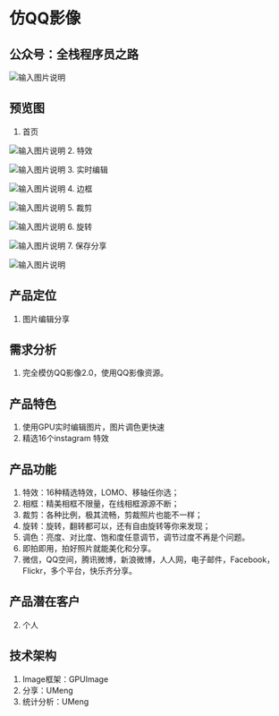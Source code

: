 # 仿QQ影像

## 公众号：全栈程序员之路
![输入图片说明](https://mp.weixin.qq.com/mp/qrcode?scene=10000004&size=102&__biz=MzIzMTE0NTE5Mg==&mid=2651421365&idx=1&sn=ec2b310f1888fca3560ba504af0077f5&send_time= "在这里输入图片标题")

## 预览图
1. 首页

![输入图片说明](https://git.oschina.net/uploads/images/2017/0716/084030_925f1906_3018.png "屏幕截图.png")
2. 特效

![输入图片说明](https://git.oschina.net/uploads/images/2017/0716/084042_f469c632_3018.png "屏幕截图.png")
3. 实时编辑

![输入图片说明](https://git.oschina.net/uploads/images/2017/0716/084051_ad9156d6_3018.png "屏幕截图.png")
4. 边框

![输入图片说明](https://git.oschina.net/uploads/images/2017/0716/084101_030b4231_3018.png "屏幕截图.png")
5. 裁剪

![输入图片说明](https://git.oschina.net/uploads/images/2017/0716/084110_0adbc682_3018.png "屏幕截图.png")
6. 旋转

![输入图片说明](https://git.oschina.net/uploads/images/2017/0716/084121_74b05041_3018.png "屏幕截图.png")
7. 保存分享

![输入图片说明](https://git.oschina.net/uploads/images/2017/0716/084129_e7086791_3018.png "屏幕截图.png")

## 产品定位
1. 图片编辑分享

## 需求分析
1. 完全模仿QQ影像2.0，使用QQ影像资源。

## 产品特色
1. 使用GPU实时编辑图片，图片调色更快速
2. 精选16个instagram 特效

## 产品功能
1. 特效：16种精选特效，LOMO、移轴任你选；
2. 相框：精美相框不限量，在线相框源源不断；
3. 裁剪：各种比例，极其流畅，剪裁照片也能不一样；
4. 旋转：旋转，翻转都可以，还有自由旋转等你来发现；
5. 调色：亮度、对比度、饱和度任意调节，调节过度不再是个问题。
6. 即拍即用，拍好照片就能美化和分享。
7. 微信，QQ空间，腾讯微博，新浪微博，人人网，电子邮件，Facebook，Flickr，多个平台，快乐齐分享。

## 产品潜在客户
2. 个人

## 技术架构
1. Image框架：GPUImage
2. 分享：UMeng
3. 统计分析：UMeng

